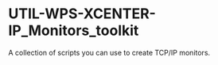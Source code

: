 UTIL-WPS-XCENTER-IP_Monitors_toolkit
====================================

A collection of scripts you can use to create TCP/IP monitors.
